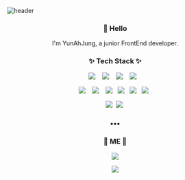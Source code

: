 ![header](https://capsule-render.vercel.app/api?type=soft&color=f9f871&height=150&section=header&text=%20zzangouona%20&fontSize=70&animation=twinkling)

<h3 align="center"> 👋 Hello </h3>
<p align="center">
I'm YunAhJung, a junior FrontEnd developer.<br>
</p>


<h3 align="center">✨ Tech Stack ✨ </h3>



<p align="center">
  <img src="https://img.shields.io/badge/Javascript-007396?style=for-the-badge&logo=javascript&logoColor=white"/>&nbsp;&nbsp;&nbsp;
  <img src="https://img.shields.io/badge/typescript%20-%23007ACC.svg?&style=for-the-badge&logo=typescript&logoColor=white"/>&nbsp;&nbsp;&nbsp;
  <img src="https://img.shields.io/badge/node.js%20-%2343853D.svg?&style=for-the-badge&logo=node.js&logoColor=white"/>&nbsp;&nbsp;&nbsp;
  <img src="https://img.shields.io/badge/python%20-%2314354C.svg?&style=for-the-badge&logo=python&logoColor=white"/>&nbsp;&nbsp;&nbsp;
</p>
<p align="center">  
  <img src="https://img.shields.io/badge/next.js-000000?style=for-the-badge&logo=nextdotjs&logoColor=white" /> &nbsp;&nbsp;
  <img src="https://img.shields.io/badge/React-20232A?style=for-the-badge&logo=react&logoColor=61DAFB" /> &nbsp;&nbsp;
  <img src="https://img.shields.io/badge/redux%20-%23593d88.svg?&style=for-the-badge&logo=redux&logoColor=white"/>&nbsp;&nbsp;
  <img src="https://img.shields.io/badge/HTML5%20-%2335495e.svg?&style=for-the-badge&logo=HTML5&logoColor=%234FC08D"/>&nbsp;&nbsp;
  <img src="https://img.shields.io/badge/CSS3%20-%23092E20?style=for-the-badge&logo=css3&logoColor=white"/>&nbsp;&nbsp;
  <img src="https://img.shields.io/badge/Storybook%20-%23FF9900.svg?&style=for-the-badge&logo=Storybook&logoColor=white"/>&nbsp;&nbsp;
</p>
<p align="center">
  <img src="https://img.shields.io/badge/SpringBoot%20-%236DB33F?style=for-the-badge&logo=Spring&logoColor=white"/></a>&nbsp 
  <img src="https://img.shields.io/badge/Mysql%20-%233766AB?style=for-the-badge&logo=MySql&logoColor=white"/></a>&nbsp 
</p>

<h3 align="center">•••</h3>

<h3 align="center"> 🤗 ME 🤗</h3>
<p align="center">
 <a href="mailto:yajung0203@naver.com"><img src="https://img.shields.io/badge/Gmail-d14836?style=flat-square&logo=Gmail&logoColor=white&link=yajung0203@naver.com"/></a>

<p align="center">
<a arget="_blank" href="https://hits.seeyoufarm.com"><img src="https://hits.seeyoufarm.com/api/count/incr/badge.svg?url=https%3A%2F%2Fgithub.com%2Frl3OuOr&count_bg=%23FBED3E&title_bg=%23555555&icon=&icon_color=%23E7E7E7&title=hits&edge_flat=false"/></a>
</p>


